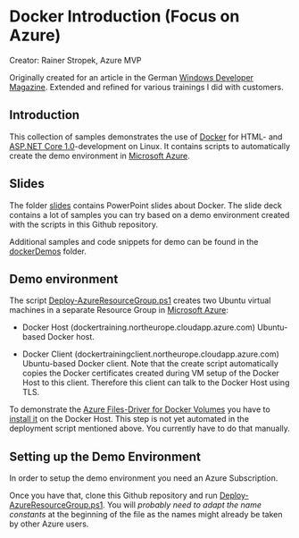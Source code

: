 # Docker Introduction (Focus on Azure)

Creator: Rainer Stropek, Azure MVP

Originally created for an article in the German 
[Windows Developer Magazine](http://windowsdeveloper.de/). Extended and refined for various
trainings I did with customers.


## Introduction

This collection of samples demonstrates the use of [Docker](https://www.docker.com/) 
for HTML- and [ASP.NET Core 1.0](https://docs.asp.net/en/latest/)-development on Linux. 
It contains scripts to automatically create the demo environment in [Microsoft Azure](http://azure.microsoft.com).


## Slides

The folder [slides](slides) contains PowerPoint slides about Docker. The slide deck
contains a lot of samples you can try based on a demo environment created with
the scripts in this Github repository.

Additional samples and code snippets for demo can be found in the [dockerDemos](dockerDemos) folder.


## Demo environment

The script [Deploy-AzureResourceGroup.ps1](dockerDemos/00-AzureARM/Deploy-AzureResourceGroup.ps1) creates two Ubuntu virtual machines in a separate Resource Group in 
[Microsoft Azure](http://azure.microsoft.com):

* Docker Host (dockertraining.northeurope.cloudapp.azure.com)
  Ubuntu-based Docker host.

* Docker Client (dockertrainingclient.northeurope.cloudapp.azure.com)
  Ubuntu-based Docker client. Note that the create script automatically copies
  the Docker certificates created during VM setup of the Docker Host to
  this client. Therefore this client can talk to the Docker Host using TLS.

To demonstrate the [Azure Files-Driver for Docker Volumes](https://github.com/Azure/azurefile-dockervolumedriver)
you have to [install it](https://github.com/Azure/azurefile-dockervolumedriver/tree/master/contrib/init/systemd)
on the Docker Host. This step is not yet automated in the deployment script mentioned above. You currently
have to do that manually.

  
## Setting up the Demo Environment

In order to setup the demo environment you need an Azure Subscription.
   
Once you have that, clone this Github repository and run [Deploy-AzureResourceGroup.ps1](dockerDemos/00-AzureARM/Deploy-AzureResourceGroup.ps1).
You will *probably need to adapt the name constants* at the beginning 
of the file as the names might already be taken by other Azure users.

